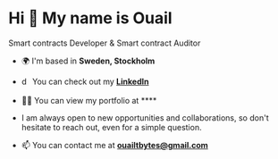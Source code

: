 <h1>Hi 👋 My name is Ouail</h1>

Smart contracts Developer & Smart contract Auditor


- 🌍 I'm based in **Sweden, Stockholm**

<!-- - 🔭 I’m currently building **Web3** projects -->

- <img align="center" src="https://raw.githubusercontent.com/rahuldkjain/github-profile-readme-generator/master/src/images/icons/Social/linked-in-alt.svg" alt="dan-carlton" height="20" width="15" /> You can check out my **[LinkedIn](https://www.linkedin.com/in/tayarthouail/)**

- 👨‍💻 You can view my portfolio at ****
- I am always open to new opportunities and collaborations, so don't hesitate to reach out, even for a simple question.
- 📫 You can contact me at **ouailtbytes@gmail.com**

